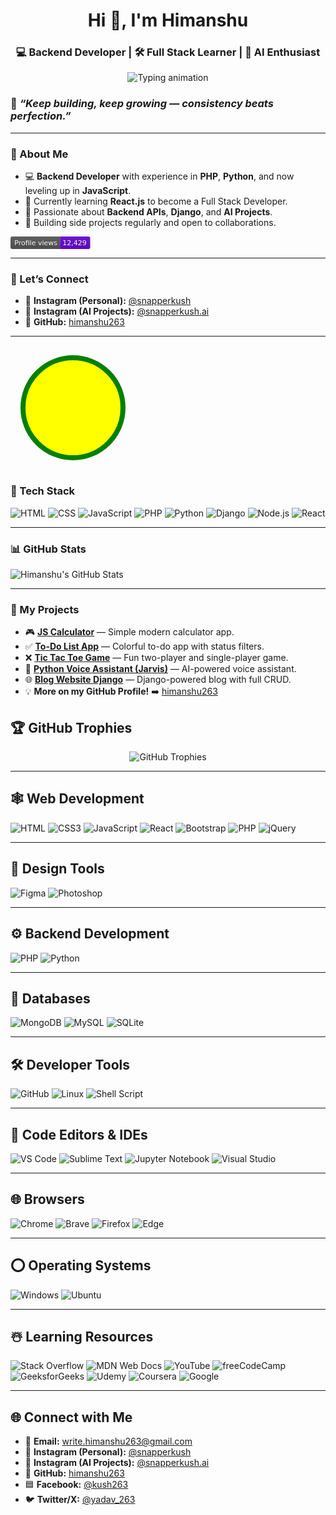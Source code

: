 <h1 align="center">Hi 👋, I'm Himanshu</h1>
<h3 align="center">💻 Backend Developer | 🛠️ Full Stack Learner | 🧠 AI Enthusiast</h3>

<p align="center">
  <img src="https://readme-typing-svg.demolab.com?font=Poppins&pause=1000&color=FFB300&center=true&vCenter=true&width=435&lines=Backend+Developer;Learning+React+Frontend;Building+Full-Stack+Projects;Open+Source+Contributor;AI%2C+PHP%2C+Django%2C+JS+Lover" alt="Typing animation" />
</p>

### 🚀 *“Keep building, keep growing — consistency beats perfection.”*
---
### 🚀 About Me
- 💻 **Backend Developer** with experience in **PHP**, **Python**, and now leveling up in **JavaScript**.
- 🌱 Currently learning **React.js** to become a Full Stack Developer.
- 👀 Passionate about **Backend APIs**, **Django**, and **AI Projects**.
- 🎯 Building side projects regularly and open to collaborations.

<svg xmlns="http://www.w3.org/2000/svg" width="127.7" height="20">
    <linearGradient id="b" x2="0" y2="100%">
        <stop offset="0" stop-color="#bbb" stop-opacity=".1"/>
        <stop offset="1" stop-opacity=".1"/>
    </linearGradient>
    <mask id="a">
        <rect width="127.7" height="20" rx="3" fill="#fff"/>
    </mask>
    <g mask="url(#a)">
        <rect width="79.2" height="20" fill="#555"/>
        <rect x="79.2" width="48.5" height="20" fill="#6805D3"/>
        <rect width="127.7" height="20" fill="url(#b)"/>
    </g>
    <g fill="#fff" text-anchor="middle" font-family="DejaVu Sans,Verdana,Geneva,sans-serif" font-size="11">
        <text x="40.6" y="15" fill="#010101" fill-opacity=".3">Profile views</text>
        <text x="40.6" y="14">Profile views</text>
        <text x="102.5" y="15" fill="#010101" fill-opacity=".3">12,429</text>
        <text x="102.5" y="14">12,429</text>
    </g>
</svg>

---
### 💬 Let’s Connect
- 📸 **Instagram (Personal):** [@snapperkush](https://instagram.com/snapperkush)
- 🤖 **Instagram (AI Projects):** [@snapperkush.ai](https://instagram.com/snapperkush.ai)
- 🐙 **GitHub:** [himanshu263](https://github.com/himanshu263)

---
<svg width="200" height="200" viewBox="0 0 100 100">
    <circle cx="50" cy="50" r="40" stroke="green" stroke-width="4" fill="yellow" />
  </svg>

### 💼 Tech Stack
![HTML](https://img.shields.io/badge/HTML5-E34F26?style=flat-square&logo=html5&logoColor=white)
![CSS](https://img.shields.io/badge/CSS3-1572B6?style=flat-square&logo=css3&logoColor=white)
![JavaScript](https://img.shields.io/badge/JavaScript-F7DF1E?style=flat-square&logo=javascript&logoColor=black)
![PHP](https://img.shields.io/badge/PHP-777BB4?style=flat-square&logo=php&logoColor=white)
![Python](https://img.shields.io/badge/Python-3776AB?style=flat-square&logo=python&logoColor=white)
![Django](https://img.shields.io/badge/Django-092E20?style=flat-square&logo=django&logoColor=white)
![Node.js](https://img.shields.io/badge/Node.js-339933?style=flat-square&logo=node-dot-js&logoColor=white)
![React](https://img.shields.io/badge/React-61DAFB?style=flat-square&logo=react&logoColor=black)

---

### 📊 GitHub Stats

![Himanshu's GitHub Stats](https://github-readme-stats.vercel.app/api?username=himanshu263&show_icons=true&theme=radical)

---

### 📝 My Projects

- 🎮 **[JS Calculator](https://github.com/himanshu263/js-calculator)** — Simple modern calculator app.
- ✅ **[To-Do List App](https://github.com/himanshu263/js-to-do-list)** — Colorful to-do app with status filters.
- ❌ **[Tic Tac Toe Game](https://github.com/himanshu263/js-tic-tac-toe)** — Fun two-player and single-player game.
- 🎁 **[Python Voice Assistant (Jarvis)](https://github.com/himanshu263/python-jarvis)** — AI-powered voice assistant.
- 🌐 **[Blog Website Django](https://github.com/himanshu263/django-blog)** — Django-powered blog with full CRUD.
- 💡 **More on my GitHub Profile!** ➡️ [himanshu263](https://github.com/himanshu263)



## 🏆 GitHub Trophies

<p align="center">
  <img src="https://github-profile-trophy.vercel.app/?username=himanshu263&theme=radical&no-frame=true&no-bg=true&margin-w=4" alt="GitHub Trophies"/>
</p>

---

## 🕸️ Web Development
![HTML](https://img.shields.io/badge/HTML-E34F26?style=for-the-badge&logo=html5&logoColor=white)
![CSS3](https://img.shields.io/badge/CSS3-1572B6?style=for-the-badge&logo=css3&logoColor=white)
![JavaScript](https://img.shields.io/badge/JavaScript-F7DF1E?style=for-the-badge&logo=javascript&logoColor=black)
![React](https://img.shields.io/badge/React-61DAFB?style=for-the-badge&logo=react&logoColor=black)
![Bootstrap](https://img.shields.io/badge/Bootstrap-563D7C?style=for-the-badge&logo=bootstrap&logoColor=white)
![PHP](https://img.shields.io/badge/PHP-777BB4?style=for-the-badge&logo=php&logoColor=white)
![jQuery](https://img.shields.io/badge/jQuery-0769AD?style=for-the-badge&logo=jquery&logoColor=white)

---

## 🍧 Design Tools
![Figma](https://img.shields.io/badge/Figma-F24E1E?style=for-the-badge&logo=figma&logoColor=white)
![Photoshop](https://img.shields.io/badge/Adobe%20Photoshop-31A8FF?style=for-the-badge&logo=Adobe%20Photoshop&logoColor=white)

---

## ⚙️ Backend Development
![PHP](https://img.shields.io/badge/PHP-777BB4?style=for-the-badge&logo=php&logoColor=white)
![Python](https://img.shields.io/badge/Python-3776AB?style=for-the-badge&logo=python&logoColor=white)

---

## 📅 Databases
![MongoDB](https://img.shields.io/badge/MongoDB-4EA94B?style=for-the-badge&logo=mongodb&logoColor=white)
![MySQL](https://img.shields.io/badge/MySQL-005C84?style=for-the-badge&logo=mysql&logoColor=white)
![SQLite](https://img.shields.io/badge/SQLite-003B57?style=for-the-badge&logo=sqlite&logoColor=white)

---

## 🛠️ Developer Tools
![GitHub](https://img.shields.io/badge/GitHub-181717?style=for-the-badge&logo=github&logoColor=white)
![Linux](https://img.shields.io/badge/Linux-FCC624?style=for-the-badge&logo=linux&logoColor=black)
![Shell Script](https://img.shields.io/badge/Shell_Script-121011?style=for-the-badge&logo=gnu-bash&logoColor=white)

---

## 📄 Code Editors & IDEs
![VS Code](https://img.shields.io/badge/VS%20Code-0078d7?style=for-the-badge&logo=visual-studio-code&logoColor=white)
![Sublime Text](https://img.shields.io/badge/Sublime%20Text-FF9800?style=for-the-badge&logo=sublime-text&logoColor=white)
![Jupyter Notebook](https://img.shields.io/badge/Jupyter-F37626?style=for-the-badge&logo=jupyter&logoColor=white)
![Visual Studio](https://img.shields.io/badge/Visual%20Studio-5C2D91?style=for-the-badge&logo=visual-studio&logoColor=white)

---

## 🌐 Browsers
![Chrome](https://img.shields.io/badge/Google%20Chrome-4285F4?style=for-the-badge&logo=google-chrome&logoColor=white)
![Brave](https://img.shields.io/badge/Brave-FB542B?style=for-the-badge&logo=brave&logoColor=white)
![Firefox](https://img.shields.io/badge/Firefox-FF7139?style=for-the-badge&logo=firefox-browser&logoColor=white)
![Edge](https://img.shields.io/badge/Microsoft%20Edge-0078D7?style=for-the-badge&logo=microsoft-edge&logoColor=white)

---

## ⭕ Operating Systems
![Windows](https://img.shields.io/badge/Windows-0078D6?style=for-the-badge&logo=windows&logoColor=white)
![Ubuntu](https://img.shields.io/badge/Ubuntu-E95420?style=for-the-badge&logo=ubuntu&logoColor=white)

---

## ☃️ Learning Resources
![Stack Overflow](https://img.shields.io/badge/Stack_Overflow-FE7A16?style=for-the-badge&logo=stack-overflow&logoColor=white)
![MDN Web Docs](https://img.shields.io/badge/MDN_Web_Docs-black?style=for-the-badge&logo=mdnwebdocs&logoColor=white)
![YouTube](https://img.shields.io/badge/Youtube-FF0000?style=for-the-badge&logo=youtube&logoColor=white)
![freeCodeCamp](https://img.shields.io/badge/freeCodeCamp-0A0A23?style=for-the-badge&logo=freecodecamp&logoColor=green)
![GeeksforGeeks](https://img.shields.io/badge/GeeksforGeeks-0F9D58?style=for-the-badge&logo=geeksforgeeks&logoColor=white)
![Udemy](https://img.shields.io/badge/Udemy-A435F0?style=for-the-badge&logo=Udemy&logoColor=white)
![Coursera](https://img.shields.io/badge/Coursera-0056D2?style=for-the-badge&logo=Coursera&logoColor=white)
![Google](https://img.shields.io/badge/Google-4285F4?style=for-the-badge&logo=Google&logoColor=white)

---

## 🌐 Connect with Me

- 📧 **Email:** [write.himanshu263@gmail.com](mailto:write.himanshu263@gmail.com)
- 📸 **Instagram (Personal):** [@snapperkush](https://instagram.com/snapperkush)
- 🤖 **Instagram (AI Projects):** [@snapperkush.ai](https://instagram.com/snapperkush.ai)
- 🐙 **GitHub:** [himanshu263](https://github.com/himanshu263)
- 🟦 **Facebook:** [@kush263](https://www.facebook.com/kush263)
- 🐦 **Twitter/X:** [@yadav_263](https://x.com/himanshu_263)
